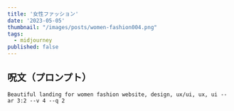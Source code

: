 ```yaml
---
title: '女性ファッション'
date: '2023-05-05'
thumbnail: "/images/posts/women-fashion004.png"
tags:
  - midjourney
published: false
---
```


## 呪文（プロンプト）
```
Beautiful landing for women fashion website, design, ux/ui, ux, ui --ar 3:2 --v 4 --q 2
```